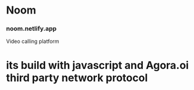 # Noom
### noom.netlify.app
Video calling platform 

# its build with javascript and Agora.oi third party network protocol
